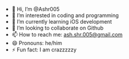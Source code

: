 - 👋 Hi, I’m @Ashr005
- 👀 I’m interested in coding and programming
- 🌱 I’m currently learning iOS development
- 💞️ I’m looking to collaborate on Github
- 📫 How to reach me: ash.shr.005@gmail.com
- 😄 Pronouns: he/him
- ⚡ Fun fact: I am crazzzzzy

<!---
Ashr005/Ashr005 is a ✨ special ✨ repository because its `README.md` (this file) appears on your GitHub profile.
You can click the Preview link to take a look at your changes.
--->
